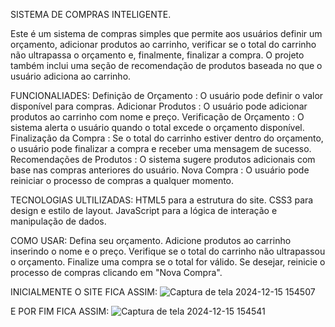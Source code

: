 SISTEMA DE COMPRAS INTELIGENTE.

Este é um sistema de compras simples que permite aos usuários definir um orçamento, adicionar produtos ao carrinho, verificar se o total do carrinho não ultrapassa o orçamento e, finalmente, finalizar a compra. O projeto também inclui uma seção de recomendação de produtos baseada no que o usuário adiciona ao carrinho.

FUNCIONALIADES:
Definição de Orçamento : O usuário pode definir o valor disponível para compras.
Adicionar Produtos : O usuário pode adicionar produtos ao carrinho com nome e preço.
Verificação de Orçamento : O sistema alerta o usuário quando o total excede o orçamento disponível.
Finalização da Compra : Se o total do carrinho estiver dentro do orçamento, o usuário pode finalizar a compra e receber uma mensagem de sucesso.
Recomendações de Produtos : O sistema sugere produtos adicionais com base nas compras anteriores do usuário.
Nova Compra : O usuário pode reiniciar o processo de compras a qualquer momento.

TECNOLOGIAS ULTILIZADAS:
HTML5 para a estrutura do site.
CSS3 para design e estilo de layout.
JavaScript para a lógica de interação e manipulação de dados.

COMO USAR:
Defina seu orçamento.
Adicione produtos ao carrinho inserindo o nome e o preço.
Verifique se o total do carrinho não ultrapassou o orçamento.
Finalize uma compra se o total for válido.
Se desejar, reinicie o processo de compras clicando em "Nova Compra".

INICIALMENTE O SITE FICA ASSIM:
![Captura de tela 2024-12-15 154507](https://github.com/user-attachments/assets/d0a035fe-7920-4780-885b-293188e2d026)


E POR FIM FICA ASSIM:
![Captura de tela 2024-12-15 154541](https://github.com/user-attachments/assets/aaf53b37-f5c7-42c4-9d29-17ed08c88fba)




